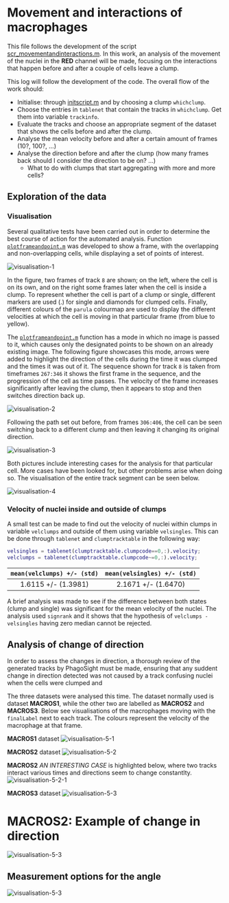 # Movement and interactions of macrophages
This file follows the development of the script
[scr_movementandinteractions.m](../scr_movementandinteractions.m).
In this work, an analysis of the movement of the nuclei in the
**RED** channel will be made, focusing on the interactions that
happen before and after a couple of cells leave a clump.

This log will follow the development of the code. The overall flow
of the work should:
+ Initialise: through [initscript.m](../initscript.m) and by
  choosing a clump `whichclump`.
+ Choose the entries in `tablenet` that contain the tracks in
  `whichclump`. Get them into variable `trackinfo`.
+ Evaluate the tracks and choose an appropriate segment of the
  dataset that shows the cells before and after the clump.
+ Analyse the mean velocity before and after a certain amount of
  frames (10?, 100?, ...)
+ Analyse the direction before and after the clump (how many frames
  back should I consider the direction to be on? ...)
  + What to do with clumps that start aggregating with more and more cells?

## Exploration of the data
### Visualisation
Several qualitative tests have been carried out in order to determine the
best course of action for the automated analysis.
Function [`plotframeandpoint.m`](../plotframeandpoint.m) was developed
to show a frame, with the overlapping and non-overlapping cells, while
displaying a set of points of interest.

![visualisation-1](../figs/visualisation-log1.png)

In the figure, two frames of track `8` are shown; on the left, where the
cell is on its own, and on the right some frames later when the cell is
inside a clump. To represent whether the cell is part of a clump or single,
different markers are used (.) for single and diamonds for clumped cells.
Finally, different colours of the `parula` colourmap are used to display
the different velocities at which the cell is moving in that particular
frame (from blue to yellow).

The [`plotframeandpoint.m`](../plotframeandpoint.m) function has a mode
in which no image is passed to it, which causes only the designated points
to be shown on an already existing image. The following figure showcases
this mode, arrows were added to highlight the direction of the cells during
the time it was clumped and the times it was out of it. The sequence shown
for track `8` is taken from timeframes `267:346` it shows the first frame
in the sequence, and the progression of the cell as time passes. The
velocity of the frame increases significantly after leaving the clump, then
it appears to stop and then switches direction back up.

![visualisation-2](../figs/visualisation-log2.png)

Following the path set out before, from frames `306:406`, the cell can be
seen switching back to a different clump and then leaving it changing its
original direction.

![visualisation-3](../figs/visualisation-log3.png)

Both pictures include interesting cases for the analysis for that particular
cell. More cases have been looked for, but other problems arise when doing
so. The visualisation of the entire track segment can be seen below.

![visualisation-4](../figs/visualisation-log4.gif)


### Velocity of nuclei inside and outside of clumps
A small test can be made to find out the velocity of nuclei within clumps
in variable `velclumps` and outside of them using variable `velsingles`.
This can be done through `tablenet` and `clumptracktable` in the following
way:
```Matlab
velsingles = tablenet(clumptracktable.clumpcode==0,:).velocity;
velclumps = tablenet(clumptracktable.clumpcode~=0,:).velocity;
```

| `mean(velclumps) +/- (std)` | `mean(velsingles) +/- (std)` |
|:-----------------:|:------------------:|
| 1.6115 +/- (1.3981) | 2.1671 +/- (1.6470) |

A brief analysis was made to see if the difference between both states
(clump and single) was significant for the mean velocity of the nuclei.
The analysis used `signrank` and it shows that the hypothesis of
`velclumps - velsingles` having zero median cannot be rejected.

## Analysis of change of direction
In order to assess the changes in direction, a thorough review of the
generated tracks by PhagoSight must be made, ensuring that any suddent
change in direction detected was not caused by a track confusing nuclei
when the cells were clumped and

The three datasets were analysed this time. The dataset normally used
is dataset **MACROS1**, while the other two are labelled as **MACROS2**
and **MACROS3**. Below see visualisations of the macrophages moving with
the `finalLabel` next to each track. The colours represent the velocity
of the macrophage at that frame.

**MACROS1** dataset
![visualisation-5-1](../figs/visualisation-macros1.gif)

**MACROS2** dataset
![visualisation-5-2](../figs/visualisation-macros2.gif)

**MACROS2** _AN INTERESTING CASE_ is highlighted below, where two tracks
interact various times and directions seem to change constantlty.
![visualisation-5-2-1](../figs/visualisation-macros2-clump8007.gif)

**MACROS3** dataset
![visualisation-5-3](../figs/visualisation-macros3.gif)

# **MACROS2**: Example of change in direction
![visualisation-5-3](../figs/visualisation-dirchange-1.gif)

## Measurement options for the angle
![visualisation-5-3](../figs/visualisation-changedir-2.png)
